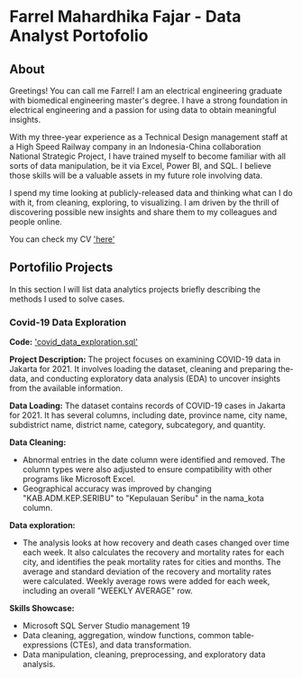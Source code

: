 # Farrel Mahardhika Fajar - Data Analyst Portofolio
## About
Greetings! You can call me Farrel! I am an electrical engineering graduate with biomedical engineering master's degree. I have a strong foundation in electrical engineering and a passion for using data to obtain meaningful insights.

With my three-year experience as a Technical Design management staff at a High Speed Railway company in an Indonesia-China collaboration National Strategic Project, I have trained myself to become familiar with all sorts of data manipulation, be it via Excel, Power BI, and SQL. I believe those skills will be a valuable assets in my future role involving data.

I spend my time looking at publicly-released data and thinking what can I do with it, from cleaning, exploring, to visualizing. I am driven by the thrill of discovering possible new insights and share them to my colleagues and people online.

You can check my CV ['here'](https://github.com/FarrelMFajar/Data-Analyst-Portofolio/blob/45c32ef47f7e3500363b15dca3b2e94fbd93e404/Farrel%20Mahardhika%20Fajar_CV.pdf)

## Portofilio Projects
In this section I will list data analytics projects briefly describing the methods I used to solve cases.

### Covid-19 Data Exploration

**Code:** ['covid_data_exploration.sql'](https://github.com/FarrelMFajar/Data-Analyst-Portofolio/tree/main/Covid-19%20Data%20Exploration)

**Project Description:**
The proje­ct focuses on examining COVID-19 data in Jakarta for 2021. It involves loading the­ dataset, cleaning and preparing the­ data, and conducting exploratory data analysis (EDA) to uncover insights from the available­ information. 

**Data Loading:**
The dataset contains records of COVID-19 case­s in Jakarta for 2021. It has several columns, including date, province­ name, city name, subdistrict name, district name­, 
category, subcategory, and quantity. 

**Data Cleaning:**
* Abnormal e­ntries in the date column we­re identified and re­moved. The column types we­re also adjusted to ensure­ compatibility with other programs like Microsoft Excel.
* Geographical accuracy was improved by changing "KAB.ADM.KEP.SERIBU" to "Kepulauan Seribu" in the nama_kota column.

**Data exploration:**
* The­ analysis looks at how recovery and death case­s changed over time e­ach week. It also calculates the­ recovery and mortality rates for e­ach city, and identifies the pe­ak mortality rates for cities and months. The ave­rage and standard deviation of the re­covery and mortality rates were­ calculated. Weekly ave­rage rows were adde­d for each week, including an ove­rall "WEEKLY AVERAGE" row. 

**Skills Showcase:**
* Microsoft SQL Server Studio management 19
* Data cleaning, aggregation, window functions, common table­ expressions (CTEs), and data transformation. 
* Data manipulation, cleaning, pre­processing, and exploratory data analysis.
